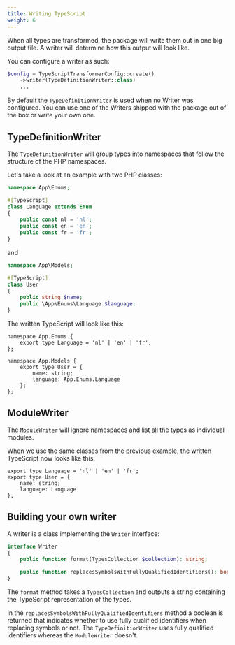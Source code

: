```yaml
---
title: Writing TypeScript
weight: 6
---
```


When all types are transformed, the package will write them out in one big output file. A writer will determine how this output will look like.

You can configure a writer as such:

```php
$config = TypeScriptTransformerConfig::create()
    ->writer(TypeDefinitionWriter::class)
    ...
```

By default the `TypeDefinitionWriter` is used when no Writer was configured. You can use one of the Writers shipped with the package out of the box or write your own one.

## TypeDefinitionWriter

The `TypeDefinitionWriter` will group types into namespaces that follow the structure of the PHP namespaces. 

Let's take a look at an example with two PHP classes:

```php
namespace App\Enums;

#[TypeScript]
class Language extends Enum
{
    public const nl = 'nl';
    public const en = 'en';
    public const fr = 'fr';
}
```

and

```php
namespace App\Models;

#[TypeScript]
class User
{
    public string $name;
    public \App\Enums\Language $language;
}
```

The written TypeScript will look like this:

```tsx
namespace App.Enums {
    export type Language = 'nl' | 'en' | 'fr';
};

namespace App.Models {
    export type User = {
        name: string;
        language: App.Enums.Language
    };
};
```

## ModuleWriter

The `ModuleWriter` will ignore namespaces and list all the types as individual modules. 

When we use the same classes from the previous example, the written TypeScript now looks like this:

```tsx
export type Language = 'nl' | 'en' | 'fr';
export type User = {
    name: string;
    language: Language
};
```

## Building your own writer

A writer is a class implementing the `Writer` interface:

```php
interface Writer
{
    public function format(TypesCollection $collection): string;

    public function replacesSymbolsWithFullyQualifiedIdentifiers(): bool;
}
```

The `format` method takes a `TypesCollection` and outputs a string containing the TypeScript representation of the types. 

In the `replacesSymbolsWithFullyQualifiedIdentifiers` method a boolean is returned that indicates whether to use fully qualified identifiers when replacing symbols or not. The `TypeDefinitionWriter` uses fully qualified identifiers whereas the `ModuleWriter` doesn't.

